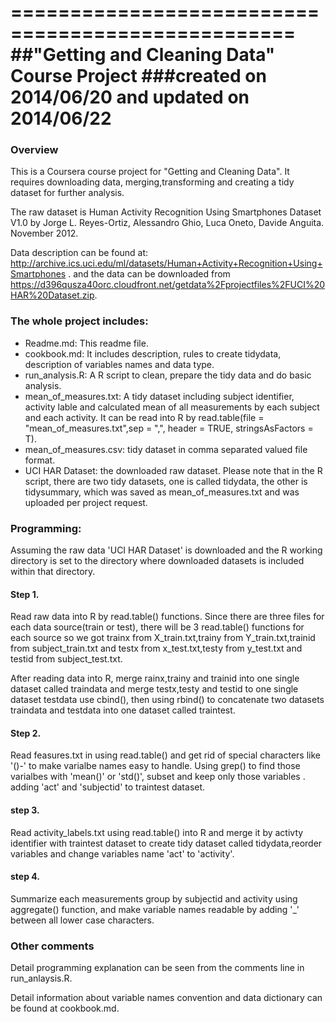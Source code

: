 ==================================================
##"Getting and Cleaning Data" Course Project
###created on 2014/06/20 and updated on 2014/06/22
==================================================

### Overview
This is a Coursera course project for "Getting and Cleaning Data". It requires downloading data, merging,transforming and creating a tidy dataset for further analysis.
 
The raw dataset is Human Activity Recognition Using Smartphones Dataset V1.0 by Jorge L. Reyes-Ortiz, Alessandro Ghio, Luca Oneto, Davide Anguita. November 2012.

Data description can be found at:
http://archive.ics.uci.edu/ml/datasets/Human+Activity+Recognition+Using+Smartphones .
and the data can be downloaded from https://d396qusza40orc.cloudfront.net/getdata%2Fprojectfiles%2FUCI%20HAR%20Dataset.zip.


### The whole project includes:

* Readme.md: This readme file.
* cookbook.md: It includes description, rules to create tidydata, description of variables names and data type.
* run_analysis.R: A R script to clean, prepare the tidy data and do basic analysis.
* mean_of_measures.txt: A tidy dataset including subject identifier, activity lable and calculated mean of all measurements by each subject and each activity. It can be read into R by
 read.table(file = "mean_of_measures.txt",sep = ",", header = TRUE, stringsAsFactors = T). 
* mean_of_measures.csv: tidy dataset in comma separated valued file format.
* UCI HAR Dataset: the downloaded raw dataset.
Please note that in the R script, there are two tidy datasets, one is called tidydata, the other is tidysummary, which was saved as mean_of_measures.txt and was uploaded per project request.

### Programming:

Assuming the raw data 'UCI HAR Dataset' is downloaded and the R working directory is set to the directory where downloaded datasets is included within that directory.

#### Step 1.
Read raw data into R by read.table() functions. Since there are three files for each data source(train or test), 
there will be 3 read.table() functions for each source so we got trainx from X_train.txt,trainy from Y_train.txt,trainid from subject_train.txt 
and testx from x_test.txt,testy from y_test.txt and testid from subject_test.txt.

After reading data into R, merge rainx,trainy and trainid into one single dataset called traindata and merge testx,testy and testid to one single dataset testdata use cbind(),
then using rbind() to concatenate two datasets traindata and testdata into one dataset called traintest.

#### Step 2.

Read feasures.txt in using read.table() and get rid of special characters like '()-' to make varialbe names easy 
to handle. Using grep() to find those varialbes with 'mean()' or 'std()', subset and keep only those variables .
adding 'act' and 'subjectid' to traintest dataset.


#### step 3.
Read activity_labels.txt using read.table() into R and merge it by activty identifier with traintest dataset to create tidy dataset called tidydata,reorder variables and change variables name 'act' to 'activity'.

#### step 4.
Summarize each measurements group by subjectid and activity using aggregate() function, and make variable names readable by adding '_' between all lower case characters.

### Other comments
Detail programming explanation can be seen from the comments line in run_anlaysis.R.

Detail information about variable names convention and data dictionary can be found at cookbook.md.

















